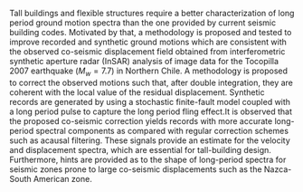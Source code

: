Tall buildings and flexible structures require a better characterization of long period ground motion spectra than the one provided by current seismic building codes. Motivated by that, a methodology is proposed and tested to improve recorded and synthetic ground motions which are consistent with the observed co-seismic displacement field obtained from interferometric synthetic aperture radar (InSAR) analysis of image data for the Tocopilla 2007 earthquake ($M_w=7.7$) in Northern Chile. A methodology is proposed to correct the observed motions such that, after double integration, they are coherent with the local value of the residual displacement. Synthetic records are generated by using a stochastic finite-fault model coupled with a long period pulse to capture the long period fling effect.It is observed that the proposed co-seismic correction yields records with more accurate long-period spectral components as compared with regular correction schemes such as acausal filtering. These signals provide an estimate for the velocity and displacement spectra, which are essential for tall-building design. Furthermore, hints are provided as to the shape of long-period spectra for seismic zones prone to large co-seismic displacements such as the Nazca-South American zone.
